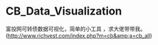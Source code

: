 # CB_Data_Visualization
富投网可转债数据可视化，简单的小工具 ，求大佬带带我。(http://www.richvest.com/index.php?m=cb&amp;a=cb_all)
